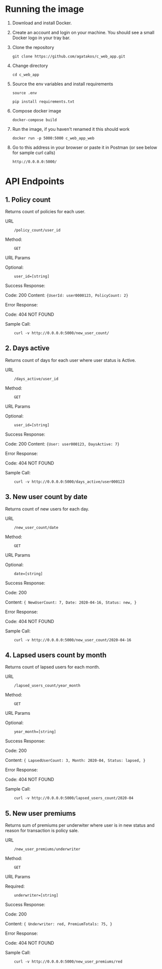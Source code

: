 
# Running the image


 1. Download and install Docker. 

 2. Create an account and login on your machine. You should see a small Docker logo in your tray bar. 

 3. Clone the repository

        git clone https://github.com/agatakos/c_web_app.git
 
 4. Change directory

        cd c_web_app

 5. Source the env variables and install requirements

        source .env

        pip install requirements.txt

 6. Compose docker image
    
        docker-compose build

 7. Run the image, if you haven't renamed it this should work 

        docker run -p 5000:5000 c_web_app_web
 
 8. Go to this address in your browser or paste it in Postman (or see below for sample curl calls)
      
        http://0.0.0.0:5000/

# API Endpoints


 ## 1. Policy count

 Returns count of policies for each user.

 URL

        /policy_count/user_id

  Method:

        GET

 URL Params

 Optional:

        user_id=[string]

 Success Response:

 Code: 200
 Content: `{UserId: user0000123, PolicyCount: 2}`

 Error Response:

 Code: 404 NOT FOUND

 Sample Call:

        curl -v http://0.0.0.0:5000/new_user_count/


 ## 2. Days active

 Returns count of days for each user where user status is Active.

 URL

        /days_active/user_id

 Method:

        GET

 URL Params

 Optional:

        user_id=[string]

 Success Response:

 Code: 200
 Content: `{User: user000123, DaysActive: 7}`

 Error Response:

 Code: 404 NOT FOUND

 Sample Call:

        curl -v http://0.0.0.0:5000/days_active/user000123


 ## 3. New user count by date

 Returns count of new users for each day.

 URL

        /new_user_count/date

 Method:

        GET

 URL Params

 Optional:

        date=[string]

 Success Response:

 Code: 200

 Content: ```{
             NewUserCount: 7,
             Date: 2020-04-16,
            Status: new,
            }```

 Error Response:

 Code: 404 NOT FOUND

 Sample Call:

        curl -v http://0.0.0.0:5000/new_user_count/2020-04-16


 ## 4. Lapsed users count by month

 Returns count of lapsed users for each month.

 URL

        /lapsed_users_count/year_month

 Method:

        GET

 URL Params

 Optional:

        year_month=[string]

 Success Response:

 Code: 200

 Content: ```{
            LapsedUserCount: 3,
            Month: 2020-04,
            Status: lapsed,
            }```

Error Response:

Code: 404 NOT FOUND

Sample Call:

        curl -v http://0.0.0.0:5000/lapsed_users_count/2020-04

    
 ## 5. New user premiums

 Returns sum of premiums per underwiter where user is in new status and reason for transaction is policy sale.

 URL

        /new_user_premiums/underwriter

 Method:

        GET

 URL Params

 Required:

        underwriter=[string]

 Success Response:

 Code: 200

 Content: ```{
                Underwriter: red,
                PremiumTotals: 75,
            }```

 Error Response:

 Code: 404 NOT FOUND

 Sample Call:

        curl -v http://0.0.0.0:5000/new_user_premiums/red

       